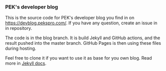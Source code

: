 ### PEK's developer blog

This is the source code for PEK's developer blog you find in on
https://devblog.pekspro.com/. If you have any question, create an issue in in
repository. 

The code is in the blog branch. It is build Jekyll and GitHub actions, and the
result pushed into the master branch. GitHub Pages is then using these files
during hosting.

Feel free to clone it if you want to use it as base for you own blog. Read more
in [Jekyll
docs](https://jekyllrb.com/docs/continuous-integration/github-actions/).

